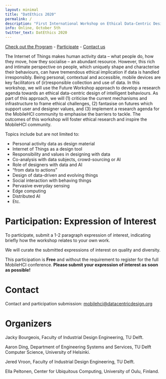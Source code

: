 ```yaml
---
layout: minimal
title: "DatEthics 2020"
permalink: /
description: "First International Workshop on Ethical Data-Centric Design of Intelligent Behaviour"
info: Online, October 5th
twitter_text: DatEthics 2020
---
```


[Check out the Program](/program) - [Participate](#participation-expression-of-interest) - [Contact us](#contact)

The Internet of Things makes human activity data – what people do, how they move, how they socialise – an abundant resource. However, this rich and intimate perspective on people, which uniquely shape and characterise their behaviours, can have tremendous ethical implication if data is handled irresponsibly. Being personal, contextual and accessible, mobile devices are key facilitators of (ir)responsible collection and use of data. In this workshop, we will use the Future Workshop approach to develop a research agenda towards an ethical data-centric design of intelligent behaviours. As part of this approach, we will (1) criticise the current mechanisms and infrastructure to frame ethical challenges, (2) fantasise on futures which support user and designer values, and (3) implement a research agenda for the MobileHCI community to emphasise the barriers to tackle. The outcomes of this workshop will foster ethical research and inspire the MobileHCI community.

Topics include but are not limited to:

* Personal activity data as design material
* Internet of Things as a design tool
* Responsibility and values in designing with data
* Co-analysis with data subjects, crowd-sourcing or AI
* Role of designers with data and AI
* “from data to actions”
* Design of data-driven and evolving things
* Social interaction with behaving things
* Pervasive everyday sensing
* Edge computing
* Distributed AI
* Etc.

# Participation: Expression of Interest

To participate, submit a 1-2 paragraph expression of interest, indicating briefly how the workshop relates to your own work. 

We will curate the submitted expressions of interest on quality and diversity.

This participation is **Free** and without the requirement to register for the full MobileHCI conference. **Please submit your expression of interest as soon as possible!**

# Contact

Contact and participation submission: [mobilehci@datacentricdesign.org](mailto:mobilehci@datacentricdesign.org)


# Organizers

Jacky Bourgeois, Faculty of Industrial Design Engineering, TU Delft.

Aaron Ding, Department of Engineering Systems and Services, TU Delft Computer Science, University of Helsinki.

Jered Vroon, Faculty of Industrial Design Engineering, TU Delft. 

Ella Peltonen, Center for Ubiquitous Computing, University of Oulu, Finland. 




